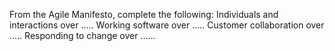 From the Agile Manifesto, complete the following:
Individuals and interactions over .....
Working software over .....
Customer collaboration over .....
Responding to change over ......
